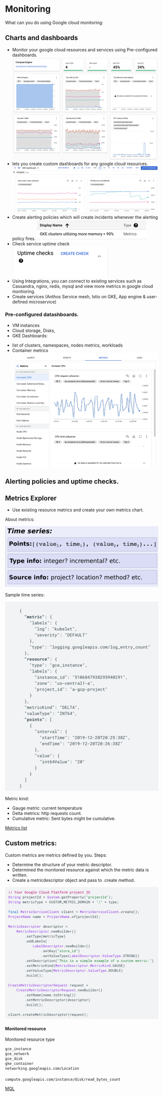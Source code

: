 # Monitoring
What can you do using Google cloud monitoring:

## Charts and dashboards
- Monitor your google cloud resources and services using Pre-configured dashboards.
![img_2.png](img_2.png)
- lets you create custom dashboards for any google cloud resources. 
![img_3.png](img_3.png)
- Create alerting policies which will create incidents whenever the alerting policy fires. 
![img_1.png](img_1.png)
- Check service uptime check
![img_4.png](img_4.png)
- Using Integrations, you can connect to existing services such as Cassandra, nginx, redis, mysql and view more metrics in google cloud montioring. 
- Create services (Anthos Service mesh, Istio on GKE, App engine & user-defined microservice)

### Pre-configured datashboards. 
* VM instances
* Cloud storage, Disks, 
* GKE Dashboards: 
- list of clusters, namespaces, nodes metrics, workloads
- Container metrics
![img.png](img.png)

## Alerting policies and uptime checks. 

## Metrics Explorer
* Use existing resource metrics and create your own metrics chart. 

About metrics:

![img_5.png](img_5.png)

Sample time series:

![img_6.png](img_6.png)

Metric kind:
- Gauge metric: current temperature
- Delta metrics: http requests count. 
- Cumulative metric: Sent bytes might be cumulative. 

[Metrics list](https://cloud.google.com/monitoring/api/metrics)

## Custom metrics:
Custom metrics are metrics defined by you.
Steps:
* Determine the structure of your metric descriptor. 
* Determined the monitored resource against which the metric data is written. 
* Create a metricdescriptor object and pass to .create method.

![img_7.png](img_7.png)

#### Monitored resource
Monitored resource type
```text
gce_instance
gce_network
gce_disk
gke_container
networking.googleapis.com/Location
```
####
```text
compute.googleapis.com/instance/disk/read_bytes_count
```

[MQL](mql.md)